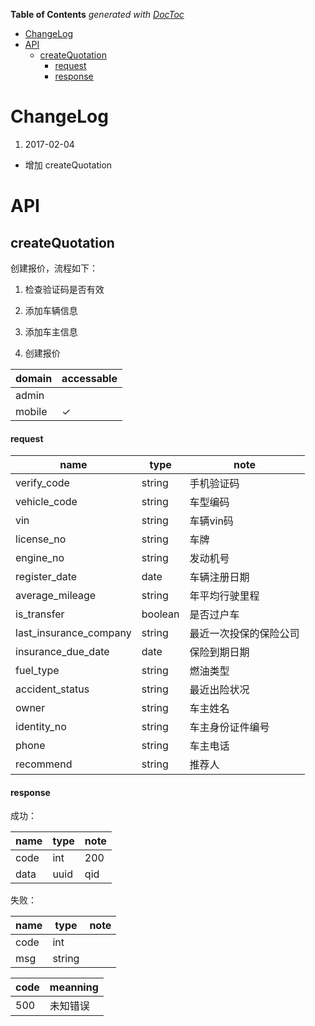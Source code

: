 <!-- START doctoc generated TOC please keep comment here to allow auto update -->
<!-- DON'T EDIT THIS SECTION, INSTEAD RE-RUN doctoc TO UPDATE -->
**Table of Contents**  *generated with [DocToc](https://github.com/thlorenz/doctoc)*

- [ChangeLog](#changelog)
- [API](#api)
  - [createQuotation](#createquotation)
      - [request](#request)
      - [response](#response)

<!-- END doctoc generated TOC please keep comment here to allow auto update -->

# ChangeLog

1. 2017-02-04
  * 增加 createQuotation

# API

## createQuotation

创建报价，流程如下：

1. 检查验证码是否有效

2. 添加车辆信息

3. 添加车主信息

4. 创建报价

| domain | accessable |
| ----   | ----       |
| admin  |            |
| mobile | ✓          |

#### request

| name                     | type    | note                   |
| ----                     | ----    | ----                   |
| verify\_code             | string  | 手机验证码             |
| vehicle\_code            | string  | 车型编码               |
| vin                      | string  | 车辆vin码              |
| license\_no              | string  | 车牌                   |
| engine\_no               | string  | 发动机号               |
| register\_date           | date    | 车辆注册日期           |
| average\_mileage         | string  | 年平均行驶里程         |
| is\_transfer             | boolean | 是否过户车             |
| last\_insurance\_company | string  | 最近一次投保的保险公司 |
| insurance\_due\_date     | date    | 保险到期日期           |
| fuel\_type               | string  | 燃油类型               |
| accident_status          | string  | 最近出险状况           |
| owner                    | string  | 车主姓名               |
| identity\_no             | string  | 车主身份证件编号       |
| phone                    | string  | 车主电话               |
| recommend                | string  | 推荐人                 |

#### response

成功：

| name | type | note   |
| ---- | ---- | ----   |
| code | int  | 200    |
| data | uuid | qid |

失败：

| name | type   | note |
| ---- | ----   | ---- |
| code | int    |      |
| msg  | string |      |

| code | meanning |
| ---- | ----     |
| 500  | 未知错误 |

